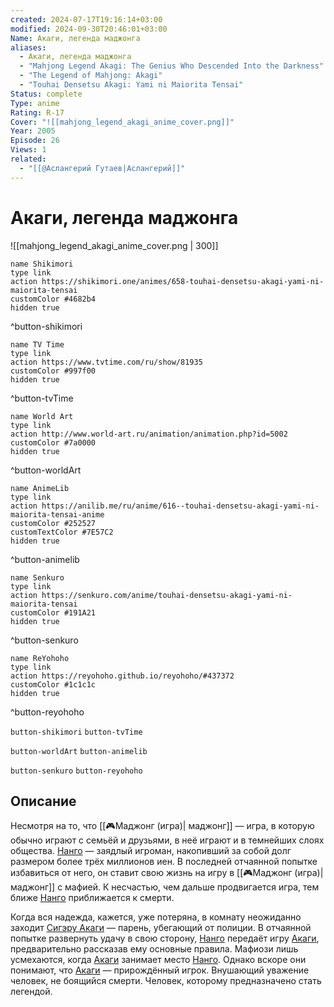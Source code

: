 ```yaml
---
created: 2024-07-17T19:16:14+03:00
modified: 2024-09-30T20:46:01+03:00
Name: Акаги, легенда маджонга
aliases:
  - Акаги, легенда маджонга
  - "Mahjong Legend Akagi: The Genius Who Descended Into the Darkness"
  - "The Legend of Mahjong: Akagi"
  - "Touhai Densetsu Akagi: Yami ni Maiorita Tensai"
Status: complete
Type: anime
Rating: R-17
Cover: "![[mahjong_legend_akagi_anime_cover.png]]"
Year: 2005
Episode: 26
Views: 1
related:
  - "[[@Аслангерий Гутаев|Аслангерий]]"
---
```


# Акаги, легенда маджонга

![[mahjong_legend_akagi_anime_cover.png | 300]]

```button
name Shikimori
type link
action https://shikimori.one/animes/658-touhai-densetsu-akagi-yami-ni-maiorita-tensai
customColor #4682b4
hidden true
```
^button-shikimori

```button
name TV Time
type link
action https://www.tvtime.com/ru/show/81935
customColor #997f00
hidden true
```
^button-tvTime

```button
name World Art
type link
action http://www.world-art.ru/animation/animation.php?id=5002
customColor #7a0000
hidden true
```
^button-worldArt

```button
name AnimeLib
type link
action https://anilib.me/ru/anime/616--touhai-densetsu-akagi-yami-ni-maiorita-tensai-anime
customColor #252527
customTextColor #7E57C2
hidden true
```
^button-animelib

```button
name Senkuro
type link
action https://senkuro.com/anime/touhai-densetsu-akagi-yami-ni-maiorita-tensai
customColor #191A21
hidden true
```
^button-senkuro

```button
name ReYohoho
type link
action https://reyohoho.github.io/reyohoho/#437372
customColor #1c1c1c
hidden true
```
^button-reyohoho

`button-shikimori` `button-tvTime`

`button-worldArt` `button-animelib`

`button-senkuro` `button-reyohoho`


## Описание

Несмотря на то, что [[🎮Маджонг (игра)| маджонг]] — игра, в которую обычно играют с семьёй и друзьями, в неё играют и в темнейших слоях общества. [Нанго](https://shikimori.one/characters/13152-nangou) — заядлый игроман, накопивший за собой долг размером более трёх миллионов иен. В последней отчаянной попытке избавиться от него, он ставит свою жизнь на игру в [[🎮Маджонг (игра)| маджонг]] с мафией. К несчастью, чем дальше продвигается игра, тем ближе [Нанго](https://shikimori.one/characters/13152-nangou) приближается к смерти.

Когда вся надежда, кажется, уже потеряна, в комнату неожиданно заходит [Сигэру Акаги](https://shikimori.one/characters/2934-shigeru-akagi) — парень, убегающий от полиции. В отчаянной попытке развернуть удачу в свою сторону, [Нанго](https://shikimori.one/characters/13152-nangou) передаёт игру [Акаги](https://shikimori.one/characters/2934-shigeru-akagi), предварительно рассказав ему основные правила. Мафиози лишь усмехаются, когда [Акаги](https://shikimori.one/characters/2934-shigeru-akagi) занимает место [Нанго](https://shikimori.one/characters/13152-nangou). Однако вскоре они понимают, что [Акаги](https://shikimori.one/characters/2934-shigeru-akagi) — прирождённый игрок. Внушающий уважение человек, не боящийся смерти. Человек, которому предназначено стать легендой.
